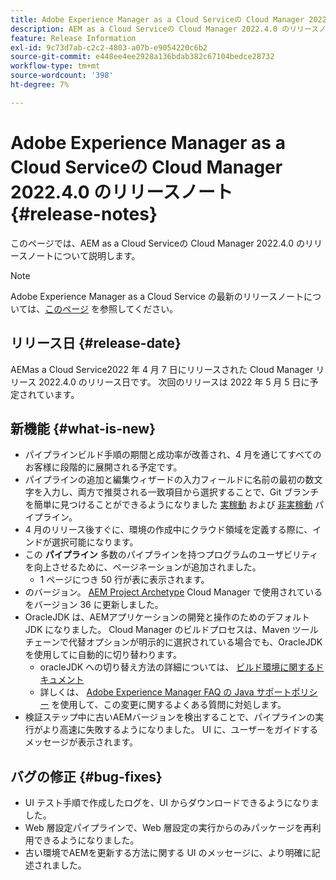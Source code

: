 ```yaml
---
title: Adobe Experience Manager as a Cloud Serviceの Cloud Manager 2022.4.0 のリリースノート
description: AEM as a Cloud Serviceの Cloud Manager 2022.4.0 のリリースノートです。
feature: Release Information
exl-id: 9c73d7ab-c2c2-4803-a07b-e9054220c6b2
source-git-commit: e448ee4ee2928a136bdab382c67104bedce28732
workflow-type: tm+mt
source-wordcount: '398'
ht-degree: 7%

---
```



# Adobe Experience Manager as a Cloud Serviceの Cloud Manager 2022.4.0 のリリースノート {#release-notes}

このページでは、AEM as a Cloud Serviceの Cloud Manager 2022.4.0 のリリースノートについて説明します。

>[!NOTE]
>
>Adobe Experience Manager as a Cloud Service の最新のリリースノートについては、[このページ](/help/release-notes/release-notes-cloud/release-notes-current.md) を参照してください。

## リリース日 {#release-date}

AEMas a Cloud Service2022 年 4 月 7 日にリリースされた Cloud Manager リリース 2022.4.0 のリリース日です。 次回のリリースは 2022 年 5 月 5 日に予定されています。

## 新機能 {#what-is-new}

* パイプラインビルド手順の期間と成功率が改善され、4 月を通じてすべてのお客様に段階的に展開される予定です。
* パイプラインの追加と編集ウィザードの入力フィールドに名前の最初の数文字を入力し、両方で推奨される一致項目から選択することで、Git ブランチを簡単に見つけることができるようになりました [実稼動](/help/implementing/cloud-manager/configuring-pipelines/configuring-production-pipelines.md) および [非実稼動](/help/implementing/cloud-manager/configuring-pipelines/configuring-non-production-pipelines.md) パイプライン。
* 4 月のリリース後すぐに、環境の作成中にクラウド領域を定義する際に、インドが選択可能になります。
* この **パイプライン** 多数のパイプラインを持つプログラムのユーザビリティを向上させるために、ページネーションが追加されました。
   * 1 ページにつき 50 行が表に表示されます。
* のバージョン。 [AEM Project Archetype](https://experienceleague.adobe.com/docs/experience-manager-core-components/using/developing/archetype/overview.html?lang=ja) Cloud Manager で使用されているをバージョン 36 に更新しました。
* OracleJDK は、AEMアプリケーションの開発と操作のためのデフォルト JDK になりました。 Cloud Manager のビルドプロセスは、Maven ツールチェーンで代替オプションが明示的に選択されている場合でも、OracleJDK を使用してに自動的に切り替わります。
   * oracleJDK への切り替え方法の詳細については、 [ビルド環境に関するドキュメント](/help/implementing/cloud-manager/getting-access-to-aem-in-cloud/build-environment-details.md#using-java-support)
   * 詳しくは、 [Adobe Experience Manager FAQ の Java サポートポリシー](https://experienceleague.adobe.com/docs/experience-manager-65/assets/Java_Policy_for_Adobe_Experience_Manager.pdf) を使用して、この変更に関するよくある質問に対処します。
* 検証ステップ中に古いAEMバージョンを検出することで、パイプラインの実行がより高速に失敗するようになりました。 UI に、ユーザーをガイドするメッセージが表示されます。

## バグの修正 {#bug-fixes}

* UI テスト手順で作成したログを、UI からダウンロードできるようになりました。
* Web 層設定パイプラインで、Web 層設定の実行からのみパッケージを再利用できるようになりました。
* 古い環境でAEMを更新する方法に関する UI のメッセージに、より明確に記述されました。
